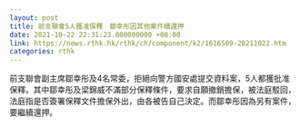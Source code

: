 ```yaml
---
layout: post
title: 前支聯會5人獲准保釋　鄒幸彤因其他案件續還押
date: 2021-10-22 22:31:23.000000000 +08:00
link: https://news.rthk.hk/rthk/ch/component/k2/1616509-20211022.htm
categories: rthk
---
```


前支聯會副主席鄒幸彤及4名常委，拒絕向警方國安處提交資料案，5人都獲批准保釋。其中鄒幸彤及梁錦威不滿部分保釋條件，要求自願撤銷擔保，被法庭駁回，法庭指是否簽署保釋文件擔保外出，由各被告自己決定。而鄒幸彤因為另有案件，要繼續還押。
